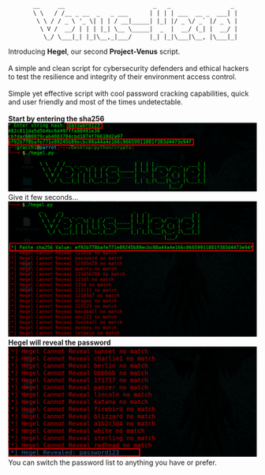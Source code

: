            __     __                         _   _                 _ 
           \ \   / /__ _ __  _   _ ___      | | | | ___  __ _  ___| |
            \ \ / / _ \ '_ \| | | / __|_____| |_| |/ _ \/ _` |/ _ \ |
             \ V /  __/ | | | |_| \__ \_____|  _  |  __/ (_| |  __/ |
              \_/ \___|_| |_|\__,_|___/     |_| |_|\___|\__, |\___|_|
    

Introducing **Hegel**, our second **Project-Venus** script.
<br>
<br>
A simple and clean script for cybersecurity defenders and ethical hackers to test the resilience and integrity of their environment access control.
<br>
<br>
Simple yet effective script with cool password cracking capabilities, quick and user friendly and most of the times undetectable. 
<br>
<br>
**Start by entering the sha256**
![](https://github.com/Gracchi/Project-Venus/blob/main/docs/Hegel%20enter.png)
<br>
Give it few seconds...
![](https://github.com/Gracchi/Project-Venus/blob/main/docs/Hegel%20Result1.png)
<br>
**Hegel will reveal the password**
![](https://github.com/Gracchi/Project-Venus/blob/main/docs/Hegel%20Result2.png)
<br>
You can switch the password list to anything you have or prefer.
